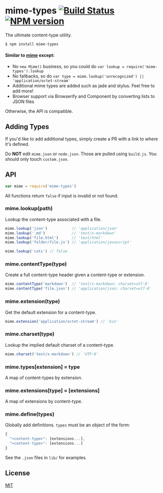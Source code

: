# mime-types [![Build Status](https://travis-ci.org/expressjs/mime-types.svg?branch=master)](https://travis-ci.org/expressjs/mime-types) [![NPM version](https://badge.fury.io/js/mime-types.svg)](https://badge.fury.io/js/mime-types)


The ultimate content-type utility.

```sh
$ npm install mime-types
```

#### Similar to [mime](https://github.com/broofa/node-mime) except:

- No `new Mime()` business, so you could do `var lookup = require('mime-types').lookup`
- No fallbacks, so do `var type = mime.lookup('unrecognized') || 'application/octet-stream'`
- Additional mime types are added such as jade and stylus. Feel free to add more!
- Browser support via Browserify and Component by converting lists to JSON files

Otherwise, the API is compatible.

## Adding Types

If you'd like to add additional types,
simply create a PR with a link to where it's defined.

Do __NOT__ edit `mime.json` or `node.json`.
Those are pulled using `build.js`.
You should only touch `custom.json`.

## API

```js
var mime = require('mime-types')
```

All functions return `false` if input is invalid or not found.

### mime.lookup(path)

Lookup the content-type associated with a file.

```js
mime.lookup('json')           // 'application/json'
mime.lookup('.md')            // 'text/x-markdown'
mime.lookup('file.html')      // 'text/html'
mime.lookup('folder/file.js') // 'application/javascript'

mime.lookup('cats') // false
```

### mime.contentType(type)

Create a full content-type header given a content-type or extension.

```js
mime.contentType('markdown')  // 'text/x-markdown; charset=utf-8'
mime.contentType('file.json') // 'application/json; charset=utf-8'
```

### mime.extension(type)

Get the default extension for a content-type.

```js
mime.extension('application/octet-stream') // 'bin'
```

### mime.charset(type)

Lookup the implied default charset of a content-type.

```js
mime.charset('text/x-markdown') // 'UTF-8'
```

### mime.types[extension] = type

A map of content-types by extension.

### mime.extensions[type] = [extensions]

A map of extensions by content-type.

### mime.define(types)

Globally add definitions.
`types` must be an object of the form:

```js
{
  "<content-type>": [extensions...],
  "<content-type>": [extensions...]
}
```

See the `.json` files in `lib/` for examples.

## License

[MIT](LICENSE)
